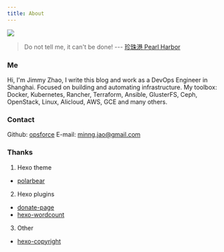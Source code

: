 ```yaml
---
title: About
---
```

![](https://ws1.sinaimg.cn/large/006tKfTcly1fjkqnxchvkj30m80godgb.jpg)
> Do not tell me, it can't be done! --- [珍珠港 Pearl Harbor](https://movie.douban.com/subject/1302987/)

### Me
Hi, I'm Jimmy Zhao, I write this blog and work as a DevOps Engineer in Shanghai. Focused on building and automating infrastructure. My toolbox: Docker, Kubernetes, Rancher, Terraform, Ansible, GlusterFS, Ceph, OpenStack, Linux, Alicloud, AWS, GCE and many others.

### Contact
Github: [opsforce](https://github.com/opsforce)
E-mail: [minng.jao@gmail.com](minng.jao@gmail.com)

### Thanks
1. Hexo theme
* [polarbear](https://github.com/frostfan/hexo-theme-polarbear)
2. Hexo plugins
* [donate-page](https://github.com/Kaiyuan/donate-page)
* [hexo-wordcount](https://github.com/willin/hexo-wordcount)
3. Other
* [hexo-copyright](https://arcecho.github.io/2017/04/08/Hexo-Next下添加版权声明模块/)
